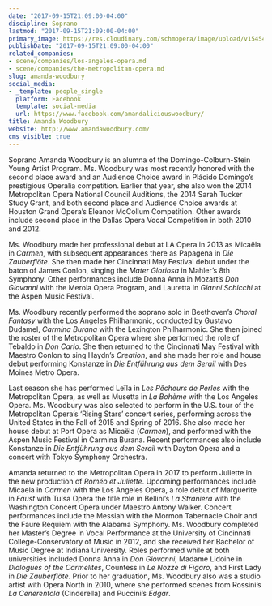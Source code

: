 ```yaml
---
date: "2017-09-15T21:09:00-04:00"
discipline: Soprano
lastmod: "2017-09-15T21:09:00-04:00"
primary_image: https://res.cloudinary.com/schmopera/image/upload/v1545409169/media/webhook-uploads/1505523918596/woodbury_full-1.jpg.jpg
publishDate: "2017-09-15T21:09:00-04:00"
related_companies:
- scene/companies/los-angeles-opera.md
- scene/companies/the-metropolitan-opera.md
slug: amanda-woodbury
social_media:
- _template: people_single
  platform: Facebook
  template: social-media
  url: https://www.facebook.com/amandaliciouswoodbury/
title: Amanda Woodbury
website: http://www.amandawoodbury.com/
cms_visible: true
---
```


Soprano Amanda Woodbury is an alumna of the Domingo-Colburn-Stein Young Artist Program.
Ms. Woodbury was most recently honored with the second place award and an Audience Choice
award in Plácido Domingo’s prestigious Operalia competition. Earlier that year, she also won the 2014 Metropolitan Opera National Council Auditions, the 2014 Sarah Tucker Study Grant, and both second place and Audience Choice awards at Houston Grand Opera’s Eleanor McCollum Competition. Other awards include second place in the Dallas Opera Vocal Competition in both 2010 and 2012.

Ms. Woodbury made her professional debut at LA Opera in 2013 as Micaëla in *Carmen*, with subsequent appearances there as Papagena in *Die Zauberflöte*. She then made her Cincinnati May Festival debut under the baton of James Conlon, singing the *Mater Gloriosa* in Mahler’s 8th Symphony. Other performances include Donna Anna in Mozart’s *Don Giovanni* with the Merola Opera Program, and Lauretta in *Gianni Schicchi* at the Aspen Music Festival.

Ms. Woodbury recently performed the soprano solo in Beethoven’s *Choral Fantasy* with the Los
Angeles Philharmonic, conducted by Gustavo Dudamel, *Carmina Burana* with the Lexington
Philharmonic. She then joined the roster of the Metropolitan Opera where she performed the role of Tebaldo in *Don Carlo*. She then returned to the Cincinnati May Festival with Maestro Conlon to sing Haydn’s *Creation*, and she made her role and house debut performing Konstanze in *Die Entführung aus dem Serail* with Des Moines Metro Opera.

Last season she has performed Leïla in *Les Pêcheurs de Perles* with the Metropolitan Opera, as well as Musetta in *La Bohème* with the Los Angeles Opera. Ms. Woodbury was also selected to perform in the U.S. tour of the Metropolitan Opera’s ‘Rising Stars’ concert series, performing across the United States in the Fall of 2015 and Spring of 2016. She also made her house debut at Port Opera as Micaëla (*Carmen*), and performed with the Aspen Music Festival in Carmina Burana. Recent performances also include Konstanze in *Die Entführung aus dem Serail* with Dayton Opera and a concert with Tokyo Symphony Orchestra.

Amanda returned to the Metropolitan Opera in 2017 to perform Juliette in the new production of
*Roméo et Juliette*. Upcoming performances include Micaela in *Carmen* with the Los Angeles Opera, a role debut of Marguerite in *Faust* with Tulsa Opera the title role in Bellini’s *La Straniera* with the Washington Concert Opera under Maestro Antony Walker. Concert performances include the Messiah with the Mormon Tabernacle Choir and the Faure Requiem with the Alabama Symphony. Ms. Woodbury completed her Master’s Degree in Vocal Performance at the University of Cincinnati College-Conservatory of Music in 2012, and she received her Bachelor of Music Degree at Indiana University. Roles performed while at both universities included Donna Anna in *Don Giovanni*, Madame Lidoine in *Dialogues of the Carmelites*, Countess in *Le Nozze di Figaro*, and First Lady in *Die Zauberflöte*. Prior to her graduation, Ms. Woodbury also was a studio artist with Opera North in 2010, where she performed scenes from Rossini’s *La Cenerentola* (Cinderella) and Puccini’s *Edgar*.
